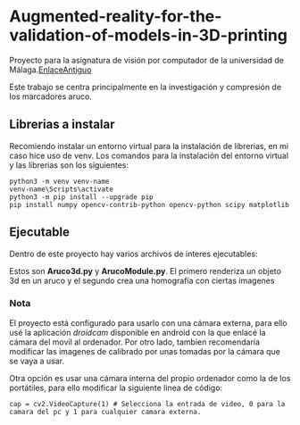 # Augmented-reality-for-the-validation-of-models-in-3D-printing

Proyecto para la asignatura de visión por computador de la universidad de Málaga.[EnlaceAntiguo](https://github.com/Perejy/Proyecto-VC-ArUco)

Este trabajo se centra principalmente en la investigación y compresión de los marcadores aruco.

## Librerias a instalar 

Recomiendo instalar un entorno virtual para la instalación de librerias, en mi caso hice uso de venv.
Los comandos para la instalación del entorno virtual y las librerias son los siguientes:
```
python3 -m venv venv-name
venv-name\Scripts\activate  
python3 -m pip install --upgrade pip
pip install numpy opencv-contrib-python opencv-python scipy matplotlib
```

## Ejecutable

Dentro de este proyecto hay varios archivos de interes ejecutables:

Estos son **Aruco3d.py** y **ArucoModule.py**. 
El primero renderiza un objeto 3d en un aruco y el segundo crea una homografía con ciertas imagenes

### Nota
El proyecto está configurado para usarlo con una cámara externa, para ello usé la aplicación *droidcam* disponible en android con la que enlacé la cámara del movil al ordenador. Por otro lado, tambien recomendaría modificar las imagenes de calibrado por unas tomadas por la cámara que se vaya a usar.

Otra opción es usar una cámara interna del propio ordenador como la de los portátiles, para ello modificar la siguiente linea de código:
```
cap = cv2.VideoCapture(1) # Selecciona la entrada de video, 0 para la camara del pc y 1 para cualquier camara externa.
```
